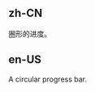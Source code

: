 ## zh-CN

圈形的进度。

## en-US

A circular progress bar.

<style>
.ant-progress-circle-wrap,
.ant-progress-line-wrap {
  margin-right: 8px;
  margin-bottom: 5px;
}
</style>
